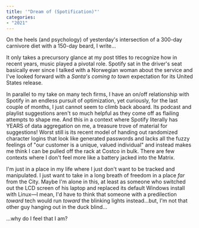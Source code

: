 ```yaml
---
title: '"Dream of (Spotification)"'
categories:
- "2021"
---
```


On the heels (and psychology) of yesterday's intersection of a 300-day carnivore diet with a 150-day beard, I write...

It only takes a precursory glance at my post titles to recognize how in recent years, music played a pivotal role.  Spotify sat in the driver's seat basically ever since I talked with a Norwegian woman about the service and I've looked forward with a *Santa's coming to town* expectation for its United States release.

In parallel to my take on many tech firms, I have an on/off relationship with Spotify in an endless pursuit of optimization, yet curiously, for the last couple of months, I just cannot seem to climb back aboard.  Its podcast and playlist suggestions aren't so much helpful as they come off as flailing attempts to shape me.  And this in a context where Spotify literally has YEARS of data aggregation on me, a treasure trove of material for suggestions!  Worst still is its recent model of handing out randomized character logins that look like generated passwords and lacks all the fuzzy feelings of "our customer is a unique, valued individual" and instead makes me think I can be pulled off the rack at Costco in bulk.  There are few contexts where I don't feel more like a battery jacked into the Matrix.

I'm just in a place in my life where I just don't want to be tracked and manipulated.  I just want to take in a long breath of freedom in a place *far* from the City.  Maybe I'm alone in this, at least as someone who switched out the LCD screen of his laptop and replaced its default Windows install with Linux—I mean, I'd have to think that someone with a predilection *toward* tech would run *toward* the blinking lights instead...but, I'm not that other guy hanging out in the duck blind...

...why do I feel that I am?
